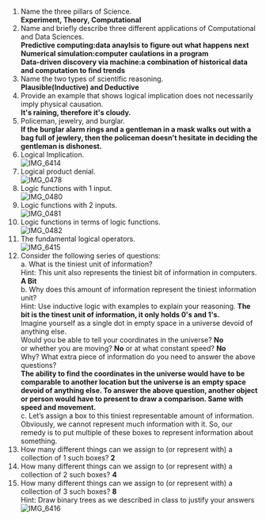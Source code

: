 1. Name the three pillars of Science.   
**Experiment, Theory, Computational**  
2. Name and briefly describe three different applications of Computational and Data Sciences.  
**Predictive computing:data anaylsis to figure out what happens next       
Numerical simulation:computer caulations in a program    
Data-driven discovery via machine:a combination of historical data and computation to find trends**     
3. Name the two types of scientific reasoning.  
**Plausible(Inductive) and Deductive**  
4. Provide an example that shows logical implication does not necessarily imply physical causation.  
**It's raining, therefore it's cloudy.**   
5. Policeman, jewelry, and burglar.  
**If the burglar alarm rings and a gentleman in a mask walks out with a bag full of jewlery, then the policeman doesn't hesitate in deciding the gentleman is dishonest.**  
6. Logical Implication.  
![IMG_6414](https://github.com/galil34/IDS2024S/assets/157654727/5886f564-55d8-4d45-9025-e9e975dfaaed)      
7. Logical product denial.  
![IMG_0478](https://github.com/galil34/IDS2024S/assets/157654727/180457ea-892a-4089-a156-fcee1aa73fbf)   
8. Logic functions with 1 input.  
![IMG_0480](https://github.com/galil34/IDS2024S/assets/157654727/12e91ac4-f1a0-457b-8c43-3cf5fa317146)    
9. Logic functions with 2 inputs.  
![IMG_0481](https://github.com/galil34/IDS2024S/assets/157654727/99aa39cd-2463-40f1-b121-555688697d06)    
10. Logic functions in terms of logic functions.  
![IMG_0482](https://github.com/galil34/IDS2024S/assets/157654727/1ca0994e-4706-44d5-b62d-4f265f9ecbf3)     
11. The fundamental logical operators.  
![IMG_6415](https://github.com/galil34/IDS2024S/assets/157654727/3cc88e8b-a5ed-40c1-baca-35ed7aaec52c)    
12. Consider the following series of questions:  
a. What is the tiniest unit of information?       
Hint: This unit also represents the tiniest bit of information in computers.   
**A Bit**    
b. Why does this amount of information represent the tiniest information unit?        
Hint: Use inductive logic with examples to explain your reasoning.
**The bit is the tinest unit of information, it only holds 0's and 1's.**   
Imagine yourself as a single dot in empty space in a universe devoid of anything else.  
Would you be able to tell your coordinates in the universe? **No**   
or whether you are moving? **No** or at what constant speed? **No**   
Why? What extra piece of information do you need to answer the above questions?   
**The ability to find the coordinates in the universe would have to be comparable to another location but the universe is an empty space devoid of anything else. To answer the above question, another object or person would have to present to draw a comparison. Same with speed and movement.**     
c. Let’s assign a box to this tiniest representable amount of information.  
Obviously, we cannot represent much information with it. So, our remedy is to put multiple of these boxes to represent information about something.  
1. How many different things can we assign to (or represent with) a collection of 1 such boxes? **2**   
2. How many different things can we assign to (or represent with) a collection of 2 such boxes? **4**
3. How many different things can we assign to (or represent with) a collection of 3 such boxes? **8**  
Hint: Draw binary trees as we described in class to justify your answers
![IMG_6416](https://github.com/galil34/IDS2024S/assets/157654727/64b4d6ca-ce0a-4103-aa84-b4c681f9cbb3)   
